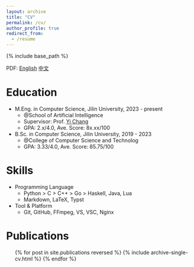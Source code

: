 ```yaml
---
layout: archive
title: "CV"
permalink: /cv/
author_profile: true
redirect_from:
  - /resume
---
```


{% include base_path %}

PDF: [English](resume_yubai.pdf) [中文](简历_baiyu.pdf)

Education
======
* M.Eng. in Computer Science, Jilin University, 2023 - present
  * @School of Artificial Intelligence
  * Supervisor: Prof. [Yi Chang](http://yichang-cs.com/)
  * GPA: 2.x/4.0, Ave. Score: 8x.xx/100
* B.Sc. in Computer Science, Jilin University, 2019 - 2023
  * @College of Computer Science and Technolog
  * GPA: 3.33/4.0, Ave. Score: 85.75/100

Skills
======
* Programming Language
  * Python > C > C++ > Go > Haskell, Java, Lua
  * Markdown, LaTeX, Typst
* Tool & Platform
  * Git, GitHub, FFmpeg, VS, VSC, Nginx

Publications
======
  <ul>{% for post in site.publications reversed %}
    {% include archive-single-cv.html %}
  {% endfor %}</ul>
